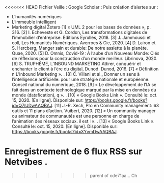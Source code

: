 
<<<<<<< HEAD
Fichier Veille :
Google Scholar : 
Puis création d’alertes sur :
-	L’humanités numériques 
-	L’immeuble intelligent 
-	Marketing digital 
Zotero
[1]
« UML 2 pour les bases de données », p. 316.
[2]
I. Echeveste et G. Cordon, Les transformations digitales de l’immobilier d’entreprise. Editions Eyrolles, 2018.
[3]
J. Jammoussi et coll, Les Humanités Numériques. Averroes & Cie, 2020.
[4]
D. Lairon et S. Hercberg, Manger sain et durable: De notre assiette à la planète. Quae, 2020.
[5]
D. Omnis, Covid-19 : À l’aube d’un Nouveau Monde: Clés de réflexions pour la construction d’un monde meilleur. Librinova, 2020.
[6]
S. TRUPHÉME, L’INBOUND MARKETING Attirer, conquérir et enchanter le client à l’ère du digital, Dunod. Dunod, 2016.
[7]
« Définition n L’Inbound Marketing ». .
[8]
C. Villani et al., Donner un sens à l’intelligence artificielle: pour une stratégie nationale et européenne. Conseil national du numérique, 2018.
[9]
« Le développement de l’IA se fait dans un contexte technologique marqué par la mise en données du monde (datafication), q ». .
[10]
« Google Books Link ». Consulté le: oct. 15, 2020. [En ligne]. Disponible sur: https://books.google.fr/books?id=Q7lUDwAAQBAJ.
[11]
J.-R. Xech, Pro en Community management: 63 outils et 11 plans d’action. Vuibert, 2020.
[12]
« Un community manager ou animateur de communautés est une personne en charge de l’animation des réseaux sociaux. il est l ». .
[13]
« Google Books Link ». Consulté le: oct. 15, 2020. [En ligne]. Disponible sur: https://books.google.fr/books?id=XYvmDwAAQBAJ.

Enregistrement de 6 flux RSS sur Netvibes .
=======
>>>>>>> parent of cde71aa... Ch
